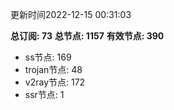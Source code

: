 更新时间2022-12-15 00:31:03

**总订阅: 73**
**总节点: 1157**
**有效节点: 390**
- ss节点: 169
- trojan节点: 48
- v2ray节点: 172
- ssr节点: 1
